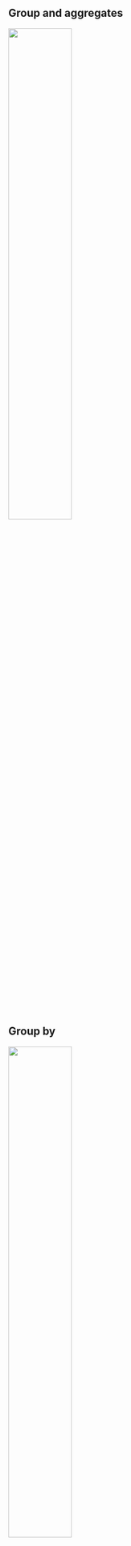 ## Group and aggregates

[<img src="./pictures/group_and_aggregates.png" width="50%"/>](./pictures/group_and_aggregates.png)

## Group by

[<img src="./pictures/group_by_1.png" width="50%"/>](./pictures/group_by_1.png)

[<img src="./pictures/group_by_2.png" width="50%"/>](./pictures/group_by_2.png)

## combining group by and aggregates

[<img src="./pictures/combining_group_by_aggregate.png" width="50%"/>](./pictures/combining_group_by_aggregate.png)

## difference between a where and a having

- Having is very similar to where. Its goal is to filter out some amount of information. The difference between where and having, however, is that where is going to operate on filtering out some number of rows, whereas having is going to filter out some number of groups.
- You are never going to see having without a group by. So you will always have a group by net right before a having.
- You don't have to have a having if you have a group by, but if you want to do any filtering on the groups you will make use of having.

# Subquery

[<img src="./pictures/shape_of_query.png" width="50%"/>](./pictures/shape_of_query.png)

- The very first one inside the select statement is producing a single value. The two inside the from and join statements are producing a source of rows and then finally the last one down here inside the where clause is producing a single column.

- So one that produces a value, one that produces a set of rows and one that produces a single column, is the real trick to understanding this subquery stuff.

- The reason that making use of a subquery in different locations is challenging to understand is that whenever we write out these subqueries in different spots, we have to change the type or the shape of data that is being returned from the inner query.

[<img src="./pictures/subquery_001.png" width="50%"/>](./pictures/subquery_001.png)

- As you can see there are 4 different subqueries in the below example.

[<img src="./pictures/subquery_example.png" width="50%"/>](./pictures/subquery_example.png)

# Subquery in select

[<img src="./pictures/select_subquery.png" width="50%"/>](./pictures/select_subquery.png)

## Subquery in from

[<img src="./pictures/subquery_from.png" width="50%"/>](./pictures/subquery_from.png)

[<img src="./pictures/subquery_from_2.png" width="50%"/>](./pictures/subquery_from_2.png)

- The result of these subquery has only columns, name and price to weight ratio. So inside of our select statement, if we asked for just price by itself, we would get an error.

[<img src="./pictures/subquery_from_01.png" width="50%"/>](./pictures/subquery_from_01.png)

- we do not have to return a set of rows or columns from a subquery inside of a from clause. We can return just one single value as long as the outer select statements, the where and so on are compatible with it.

## One row and one column which referred to as a value. That's one single value

# Subquery in join

[<img src="./pictures/subquery_in_join.png" width="50%"/>](./pictures/subquery_in_join.png)

# Subquery in where

- So when we start talking about subqueries being used inside of a where clause and we start to think about the type or structure of data that is returned from the subquery, a valid subquery is going to be valid or not, depending upon the operator right here that we are using.

- So in some cases we are allowed to write a subquery that is going to return only one single value. In other cases, if we use a different operator, we might be allowed to write a subquery that's going to return a list or a single column of values. It all comes down to the operator that we are using.

- If we get back a single column of values, then we are allowed to use that with an in operator.

[<img src="./pictures/subquery_with_where.png" width="50%"/>](./pictures/subquery_with_where.png)

# Subquery with where operators

[<img src="./pictures/where_operator_subquery.png" width="50%"/>](./pictures/where_operator_subquery.png)

# Correlated queries

- So in other words, when we are executing a where for just one row right, we can imagine that the following thing occurs. The subquery runs, we get all of the different rows for products and then we execute the where for every row that we just fetched.
- You can kind of imagine that this is like a double nested for loop if you are familiar with a for loop in general, for every row that we're going to iterate over on the outer query, we're going to iterate over all of our different products on the inner query. So it's kind of like a nested for loop.
- We can make use of a correlated subquery not only inside of where, we can use them just about anywhere.

[<img src="./pictures/correlated_queries.png" width="50%"/>](./pictures/correlated_queries.png)

# Categories of data types in postgresql

- So here are some of the different categories of data types we have access to. Now, I want to stress the word categories and say the numbers category. There are many different subtypes that we can get access to.

[<img src="./pictures/data_type_category.png" width="50%"/>](./pictures/data_type_category.png)

- rule of thumb here is that whenever we are trying to store numbers, that must be 100% accurate, like the number of grams of gold that someone owns or the their bank account currency or how much money they have inside their bank account. Even though there is a performance hit to making use of a types decimal or numeric, we want to use decimal or numeric. If we ever trying to store some kind of number that's going to have a decimal tied to it and we don't really need to be 100% precise, that's when we will reach for these other types of real double precision and float.

[<img src="./pictures/numeric_data_type.png" width="50%"/>](./pictures/numeric_data_type.png)

[<img src="./pictures/number_data_type_02.png" width="50%"/>](./pictures/number_data_type_02.png)

# Character data types

- Char(5) : we provide a string to Postgres that is longer than five characters, then Postgres is going to trim characters until it just gets down to five. And likewise, if we provide a string less than five characters, Postgres is going to insert spaces to the right hand side until it gets up to five.
- VARCHAR(5): we provide a string to Postgres that is longer than five characters, then Postgres is going to trim characters until it just gets down to five. If we put in a string less than five characters, no spaces will be added, as was the case with Char.
- Now, just so you know, there is no performance difference between these different character types, which is kind of unlike many other types of databases. So you should pick the type that best suits your application. You don't have to worry about trying to pick the exact correct value of VarChar in order to optimize any performance or anything like that.

[<img src="./pictures/character_data_type.png" width="50%"/>](./pictures/character_data_type.png)

# Boolean data types

- But what you need to know is that we can actually provide different values to Postgres, tell it to treat it as a boolean and it will automatically convert these different values into true or false for us.
- Well, in the past, other databases and some different languages that we use to interact with databases have used a precedence of saying, rather than storing a boolean value of true or false, they instead might just store a one or a zero. So this is kind of some backwards support, support for other databases, support for other languages, or at least for other engineers coming into the Postgres world.
- And besides true and false Boolean values or Boolean type columns can also store a value of null, which essentially means, well, we don't know. There's no value here.

[<img src="./pictures/boolean_data_type.png" width="50%"/>](./pictures/boolean_data_type.png)

# Date data types

[<img src="./pictures/date_data_types.png" width="50%"/>](./pictures/date_data_types.png)

# Time data type

- We can store a time without a time zone or a time with a time zone as well.
- So we could designate a time type or a type of time without time zone. They mean the exact same thing.

[<img src="./pictures/time_with_zone.png" width="50%"/>](./pictures/time_with_zone.png)

- the eastern coast of the United States, it will be converted into 01:23 minus 05. The -05 right there indicates five hours behind UTC time.

[<img src="./pictures/time_without_zone.png" width="50%"/>](./pictures/time_without_zone.png)

# Interval data type

[<img src="./pictures/interval_type.png" width="50%"/>](./pictures/interval_type.png)

# Row level validation

[<img src="./pictures/row_level_validation.png" width="50%"/>](./pictures/row_level_validation.png)

# NULL constraint

- So in other words, we can't add a rule to this price column and say that there can't be null values because there's already one right there.
- So we have to somehow deal with all the null values inside this table before we can apply a constraint to it.
- We can either try to find all the rows inside this table that have a price of null and delete them. After we delete all those rows, we can then run this alter table command once again. And because there's no null values inside of price, it should succeed. Alternatively, we could write out a little bit of SQL that will find all the different rows inside this table with a price of null and update it to some other value.

[<img src="./pictures/null_constraint.png" width="50%"/>](./pictures/null_constraint.png)

# default column values

- if we are setting up a default for, say, a VARCHAR column or a text column or a date or a Boolean, we could put the appropriate type inside of here. So for example, if we were setting up the default for VARCHAR. We had put in a default value of a string and set instead. So something like a string. If it was for a boolean column, we could put in a default of true or false, and for maybe a time we could put in a default time.

[<img src="./pictures/default_colum_values.png" width="50%"/>](./pictures/default_colum_values.png)

# unique constraint

- We cannot add this unique constraint unless all the values inside that column are already unique. So we have to clean up all the duplicate values first before we can apply this constraint.
- So let's say that we want to manually modify the name of this product right here. So I'm going to change its name to how about Red Shirt and then click Okay. Now, just making that change doesn't actually modify any value after making that change. If I refresh the table again. You'll notice that it reverts back to shirt. So after we manually make a change like this, we have to click on this little grid button right here that's going to save the changes that we have manually made inside this table.

[<img src="./pictures/unique_constraint.png" width="50%"/>](./pictures/unique_constraint.png)

# Multi column uniqueness

- We're going to make sure that all the different products we add in have a unique combination of name and department.

[<img src="./pictures/multi_column_uniqueness.png" width="50%"/>](./pictures/multi_column_uniqueness.png)

# Validation check

[<img src="./pictures/validation_check.png" width="50%"/>](./pictures/validation_check.png)

# Likes System

[<img src="./pictures/likes_system_01.png" width="50%"/>](./pictures/likes_system_01.png)

[<img src="./pictures/likes_system_02.png" width="50%"/>](./pictures/likes_system_02.png)

# Reaction based system

[<img src="./pictures/reaction_based_system.png" width="50%"/>](./pictures/reaction_based_system.png)

# Polymorphic associations

- Whenever we try to insert, say, a new like with this kind of original design over here, Postgres is going to take a look at the value that we put into the user ID column. In this case, if we try to insert a row with a user ID of three, then Postgres is going to go over to the users table and make sure that there actually is a user ID of three.If there is no user ID of three, then Postgres is going to say throw an error.
- And the reason for that is that when we create this table and we tell Postgres that this is going to be a foreign key column, we can't tell Postgres if it's going to be a foreign key on the post table or the comment table. We don't know up front. We only know later on when we actually insert a row into this table.
- So when we make use of this polymorphic association and we've got this like type column and this like ID column, we cannot treat this as a foreign key column. And so we lose out on this entire idea of data consistency.
- We could very easily insert a like in here. That refers to a comment with 99999. And well, we don't have a comment with that ID and so we can very easily accidentally insert data that is going to refer to some other row that just doesn't exist.

[<img src="./pictures/polymorphic_associations.png" width="50%"/>](./pictures/polymorphic_associations.png)

# Polymorphic association alternative implementation

[<img src="./pictures/polymorphic_association_alternative_implementation.png" width="50%"/>](./pictures/polymorphic_association_alternative_implementation.png)

- The only downside here is that if you end up with wanting to relate a user to many different kinds of things, like let's say we want to allow a user to like a post, a comment, a channel, a video, a message, a I don't know, who knows what else, a website. If we want to allow a user to comment many different things, that means that we would end up with many different columns inside this table.

[<img src="./pictures/polymorphic_association_alternative_implementation_iisue.png" width="50%"/>](./pictures/polymorphic_association_alternative_implementation_iisue.png)

# Simplest alternative

- It does allow us to create some different check constraints or validation rules for each different kind of like.
- if we want to allow a user to like a post and also put in some kind of like reaction type to it. But we only want to allow a post to have a reaction type and maybe comments can only be liked. This would also be a pretty good solution.

[<img src="./pictures/simplest_alternative.png" width="50%"/>](./pictures/simplest_alternative.png)

[<img src="./pictures/simple_alternative_02.png" width="50%"/>](./pictures/simple_alternative_02.png)

# Photo Tags and Caption Tags

[<img src="./pictures/phototags_and_captiontags.png" width="50%"/>](./pictures/phototags_and_captiontags.png)

[<img src="./pictures/tag_solution_1.png" width="50%"/>](./pictures/tag_solution_1.png)

[<img src="./pictures/tag_solution_2.png" width="50%"/>](./pictures/tag_solution_2.png)

- If you ever expect to have to run queries against caption tags like ten times more frequently than for photo tags? If that is the case, then you might want to split these out into two separate tables.
- Doing an optimization like that would be a lot more challenging if we had everything combined together on one single table.
- If we ever expect a photo tag to kind of change in functionality, then well, that would really drive us towards solution number two, because that means we could start making changes to our photo tags table without having to worry about the impact on that separate definition of a tag that occurred inside of a caption.

# Hastag system

[<img src="./pictures/hastag_design_first_impression.png" width="50%"/>](./pictures/hastag_design_first_impression.png)

- We only have to model things that we eventually expect to query. In the case of tags inside of a caption, we did decide that this was an important thing to model inside of our database because we eventually might want to run a query to figure out who the most popular users are.
- So before we start to go to down down this path of creating these three separate tables to model the relationship between a hashtag and a post, a comment or a user, we kind of have to ask ourselves the exact same question.
- Because if we don't, we don't really have to model out these relationships. If we're never going to use this data, we don't have to create these tables.
- If we search some hastag then we are being presented with only one kind of resource : a post. When you look at a hash tag, you are only seeing posts that make use of the hash tag inside of the post caption.

[<img src="./pictures/hastag_system_design_conclusion.png" width="50%"/>](./pictures/hastag_system_design_conclusion.png)

- On the other hand, we cannot search for comments or users with a hashtag, and that kind of implies that we do not care about this relationship at all. We don't really care about which hashtags are being used inside of a given comment or which users are using a hashtag inside their biography.
- hashtags related to comments and hashtags related to users are not really being used at all. And because of that, we really don't need those tables.
- So we don't really need those two extra tables. We really just need the relationship between a hashtag and the post.

[<img src="./pictures/hastag_table_design.png" width="50%"/>](./pictures/hastag_table_design.png)

- However, for some performance reasons that we're going to go into, once we start to discuss performance performance a little bit more, you're going to frequently see a hashtag kind of system modeled in a slightly different way.
- The real big statement here, the big reason for that is that you'll notice that in the hash tags table on this first design, we had a lot of words that were being duplicated many different times. Any time that we start to duplicate strings, that might be a little bit of a space concern. We might be using a little bit more storage in our database than we would otherwise want to be using. It turns out that if we make use of this kind of relationship, we only have to list out each string just one time and then we can store a very simple integer instead to point back to the appropriate string. Storing an integer is a lot more space effective than storing a big string in general.

[<img src="./pictures/hashtag_table_perf.png" width="50%"/>](./pictures/hashtag_table_perf.png)

# follower design system

[<img src="./pictures/follower_design_system.png" width="50%"/>](./pictures/follower_design_system.png)
